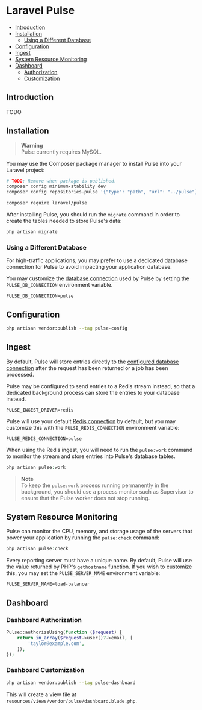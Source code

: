 # Laravel Pulse

- [Introduction](#introduction)
- [Installation](#installation)
    - [Using a Different Database](#using-a-different-database)
- [Configuration](#configuration)
- [Ingest](#ingest)
- [System Resource Monitoring](#system-resource-monitoring)
- [Dashboard](#dashboard)
    - [Authorization](#dashboard-authorization)
    - [Customization](#dashboard-customization)

<a name="introduction"></a>
## Introduction

TODO

<a name="installation"></a>
## Installation

> **Warning**  
> Pulse currently requires MySQL.

You may use the Composer package manager to install Pulse into your Laravel project:

```sh
# TODO: Remove when package is published.
composer config minimum-stability dev
composer config repositories.pulse '{"type": "path", "url": "../pulse"}'

composer require laravel/pulse
```

After installing Pulse, you should run the `migrate` command in order to create the tables needed to store Pulse's data:

```sh
php artisan migrate
```

<a name="using-a-different-database"></a>
### Using a Different Database

For high-traffic applications, you may prefer to use a dedicated database connection for Pulse to avoid impacting your application database.

You may customize the [database connection](/docs/{{version}}/database#configuration) used by Pulse by setting the `PULSE_DB_CONNECTION` environment variable.

```env
PULSE_DB_CONNECTION=pulse
```

<a name="configuration"></a>
## Configuration

```sh
php artisan vendor:publish --tag pulse-config
```

<a name="ingest"></a>
## Ingest

By default, Pulse will store entries directly to the [configured database connection](#using-a-different-database) after the request has been returned or a job has been processed.

Pulse may be configured to send entries to a Redis stream instead, so that a dedicated background process can store the entries to your database instead.

```
PULSE_INGEST_DRIVER=redis
```

Pulse will use your default [Redis connection](/docs/{{version}}/redis#configuration) by default, but you may customize this with the `PULSE_REDIS_CONNECTION` environment variable:

```
PULSE_REDIS_CONNECTION=pulse
```

When using the Redis ingest, you will need to run the `pulse:work` command to monitor the stream and store entries into Pulse's database tables.

```php
php artisan pulse:work
```

> **Note**  
> To keep the `pulse:work` process running permanently in the background, you should use a process monitor such as Supervisor to ensure that the Pulse worker does not stop running.

<a name="system-resource-monitoring"></a>
## System Resource Monitoring

Pulse can monitor the CPU, memory, and storage usage of the servers that power your application by running the `pulse:check` command:

```php
php artisan pulse:check
```

Every reporting server must have a unique name. By default, Pulse will use the value returned by PHP's `gethostname` function. If you wish to customize this, you may set the `PULSE_SERVER_NAME` environment variable:

```env
PULSE_SERVER_NAME=load-balancer
```

<a name="dashboard"></a>
## Dashboard

<a name="dashboard-authorization"></a>
### Dashboard Authorization

```php
Pulse::authorizeUsing(function ($request) {
    return in_array($request->user()?->email, [
        'taylor@example.com',
    ]);
});
```

<a name="dashboard-customization"></a>
### Dashboard Customization

```sh
php artisan vendor:publish --tag pulse-dashboard
```

This will create a view file at `resources/views/vendor/pulse/dashboard.blade.php`.
